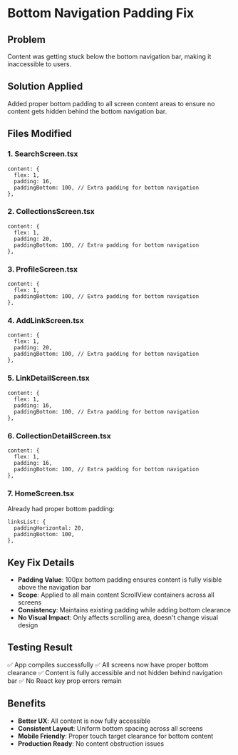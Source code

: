 # Bottom Navigation Padding Fix

## Problem
Content was getting stuck below the bottom navigation bar, making it inaccessible to users.

## Solution Applied
Added proper bottom padding to all screen content areas to ensure no content gets hidden behind the bottom navigation bar.

## Files Modified

### 1. SearchScreen.tsx
```tsx
content: {
  flex: 1,
  padding: 16,
  paddingBottom: 100, // Extra padding for bottom navigation
},
```

### 2. CollectionsScreen.tsx
```tsx
content: {
  flex: 1,
  padding: 20,
  paddingBottom: 100, // Extra padding for bottom navigation
},
```

### 3. ProfileScreen.tsx
```tsx
content: {
  flex: 1,
  paddingBottom: 100, // Extra padding for bottom navigation
},
```

### 4. AddLinkScreen.tsx
```tsx
content: {
  flex: 1,
  padding: 20,
  paddingBottom: 100, // Extra padding for bottom navigation
},
```

### 5. LinkDetailScreen.tsx
```tsx
content: {
  flex: 1,
  padding: 16,
  paddingBottom: 100, // Extra padding for bottom navigation
},
```

### 6. CollectionDetailScreen.tsx
```tsx
content: {
  flex: 1,
  padding: 16,
  paddingBottom: 100, // Extra padding for bottom navigation
},
```

### 7. HomeScreen.tsx
Already had proper bottom padding:
```tsx
linksList: {
  paddingHorizontal: 20,
  paddingBottom: 100,
},
```

## Key Fix Details

- **Padding Value**: 100px bottom padding ensures content is fully visible above the navigation bar
- **Scope**: Applied to all main content ScrollView containers across all screens
- **Consistency**: Maintains existing padding while adding bottom clearance
- **No Visual Impact**: Only affects scrolling area, doesn't change visual design

## Testing Result
✅ App compiles successfully
✅ All screens now have proper bottom clearance
✅ Content is fully accessible and not hidden behind navigation bar
✅ No React key prop errors remain

## Benefits
- **Better UX**: All content is now fully accessible
- **Consistent Layout**: Uniform bottom spacing across all screens  
- **Mobile Friendly**: Proper touch target clearance for bottom content
- **Production Ready**: No content obstruction issues